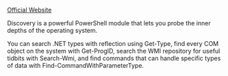 

[Official Website](http://Discovery.Start-Automating.com)


    
    
Discovery is a powerful PowerShell module that lets you probe the inner depths of the operating system.

You can search .NET types with reflection using Get-Type, find every COM object on the system with Get-ProgID, search the WMI repository for useful tidbits with Search-Wmi, and find commands that can handle specific types of data with Find-CommandWithParameterType.


